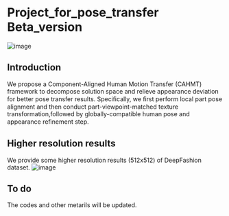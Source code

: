 # Project_for_pose_transfer   Beta_version

![image](https://github.com/posetransfer-pre/Project_for_pose_transfer---Beta-version/blob/master/images/results.png)

## Introduction

We propose a Component-Aligned Human Motion Transfer (CAHMT) framework to decompose solution space and relieve appearance deviation for better pose transfer results. Speciﬁcally, we ﬁrst perform local part pose alignment and then conduct part-viewpoint-matched texture transformation,followed by globally-compatible human pose and appearance reﬁnement step. 

## Higher resolution results

We provide some higher resolution results (512x512) of DeepFashion dataset.
![image](https://github.com/posetransfer-pre/Project_for_pose_transfer---Beta-version/blob/master/images/higher_resolution.png)

## To do

The codes and other metarils will be updated.
